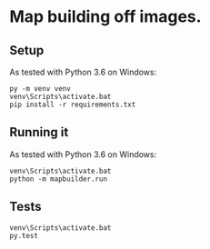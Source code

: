 # Map building off images.

## Setup

As tested with Python 3.6 on Windows:

    py -m venv venv
    venv\Scripts\activate.bat
    pip install -r requirements.txt

## Running it

As tested with Python 3.6 on Windows:

    venv\Scripts\activate.bat
    python -m mapbuilder.run

## Tests

    venv\Scripts\activate.bat
    py.test

